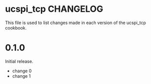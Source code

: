 # ucspi_tcp CHANGELOG

This file is used to list changes made in each version of the ucspi_tcp cookbook.

# 0.1.0

Initial release.

- change 0
- change 1

